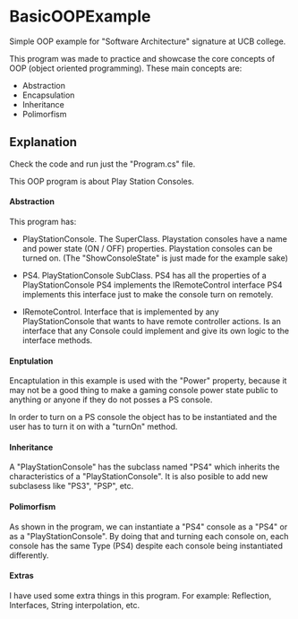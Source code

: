 # BasicOOPExample
Simple OOP example for "Software Architecture" signature at UCB college.

This program was made to practice and showcase the core concepts of OOP (object oriented programming).
These main concepts are:
* Abstraction
* Encapsulation
* Inheritance
* Polimorfism

## Explanation
Check the code and run just the "Program.cs" file.

This OOP program is about Play Station Consoles.

#### Abstraction
This program has:
* PlayStationConsole.  The SuperClass.
Playstation consoles have a name and power state (ON / OFF) properties.
Playstation consoles can be turned on.
(The "ShowConsoleState" is just made for the example sake)

* PS4.  PlayStationConsole SubClass.
PS4 has all the properties of a PlayStationConsole
PS4 implements the IRemoteControl interface
PS4 implements this interface just to make the console turn on remotely.

* IRemoteControl.  Interface that is implemented by any PlayStationConsole that wants to have remote controller actions.
Is an interface that any Console could implement and give its own logic to the interface methods.

#### Enptulation
Encaptulation in this example is used with the "Power" property, because it may not be a good thing to make a gaming console power state public to anything or anyone if they do not posses a PS console.

In order to turn on a PS console the object has to be instantiated and the user has to turn it on with a "turnOn" method.

#### Inheritance
A "PlayStationConsole" has the subclass named "PS4" which inherits the characteristics of a "PlayStationConsole".
It is also posible to add new subclasess like "PS3", "PSP", etc.

#### Polimorfism
As shown in the program, we can instantiate a "PS4" console as a "PS4" or as a "PlayStationConsole".
By doing that and turning each console on, each console has the same Type (PS4) despite each console being instantiated differently.

#### Extras
I have used some extra things in this program. For example: Reflection, Interfaces, String interpolation, etc.